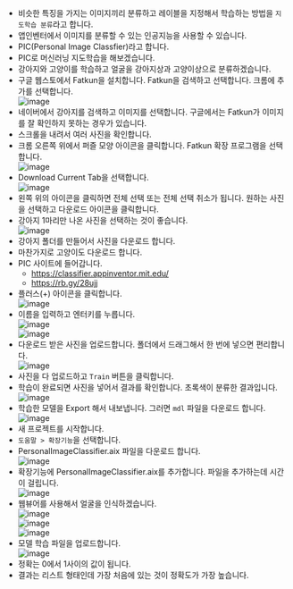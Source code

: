 * 비슷한 특징을 가지는 이미지끼리 분류하고 레이블을 지정해서 학습하는 방법을 ```지도학습 분류```라고 합니다.
* 앱인벤터에서 이미지를 분류할 수 있는 인공지능을 사용할 수 있습니다.
* PIC(Personal Image Classfier)라고 합니다.
* PIC로 머신러닝 지도학습을 해보겠습니다.
* 강아지와 고양이를 학습하고 얼굴을 강아지상과 고양이상으로 분류하겠습니다.
* 구글 웹스토에서 Fatkun을 설치합니다. Fatkun을 검색하고 선택합니다. 크롬에 추가를 선택합니다.   
![image](https://github.com/itple-sw/appinventer/assets/76088532/a77e245e-24dc-4269-8940-81ce1fa4ecdb)
* 네이버에서 강아지를 검색하고 이미지를 선택합니다. 구글에서는 Fatkun가 이미지를 잘 확인하지 못하는 경우가 있습니다.
* 스크롤을 내려서 여러 사진을 확인합니다.
* 크롬 오른쪽 위에서 퍼즐 모양 아이콘을 클릭합니다. Fatkun 확장 프로그램을 선택합니다.    
![image](https://github.com/itple-sw/appinventer/assets/76088532/d2fd6eca-80e0-4a4f-85c4-ce6fbbfc3f81)
* Download Current Tab을 선택합니다.   
![image](https://github.com/itple-sw/appinventer/assets/76088532/c9c6c2c0-7877-4989-b503-1ecf87a647bc)
* 왼쪽 위의 아이콘을 클릭하면 전체 선택 또는 전체 선택 취소가 됩니다. 원하는 사진을 선택하고 다운로드 아이콘을 클릭합니다.
* 강아지 1마리만 나온 사진을 선택하는 것이 좋습니다.    
![image](https://github.com/itple-sw/appinventer/assets/76088532/69af6d33-4ce2-4dd9-a868-afb865382981)
* 강아지 폴더를 만들어서 사진을 다운로드 합니다.
* 마찬가지로 고양이도 다운로드 합니다.
* PIC 사이트에 들어갑니다.
  * https://classifier.appinventor.mit.edu/
  * https://rb.gy/28ujj 
* 플러스(+) 아이콘을 클릭합니다.      
![image](https://github.com/itple-sw/appinventer/assets/76088532/59419d0e-c2a8-45c2-b289-04f792a70384)
* 이름을 입력하고 엔터키를 누릅니다.   
![image](https://github.com/itple-sw/appinventer/assets/76088532/8c6b8cac-4568-44c9-97e3-b64fff73a18a)   
![image](https://github.com/itple-sw/appinventer/assets/76088532/a26ccc1e-a2c1-493a-83cc-da698a2f8be7)
* 다운로드 받은 사진을 업로드합니다. 폴더에서 드래그해서 한 번에 넣으면 편리합니다.   
![image](https://github.com/itple-sw/appinventer/assets/76088532/ba81ccb6-ebd7-41ae-99ea-dfd8ceb38925)
* 사진을 다 업로드하고 ```Train``` 버튼을 클릭합니다.
* 학습이 완료되면 사진을 넣어서 결과를 확인합니다. 초록색이 분류한 결과입니다.   
![image](https://github.com/itple-sw/appinventer/assets/76088532/2b472eb1-dc9c-489e-9640-75574c9e58cf)
* 학습한 모델을 Export 해서 내보냅니다. 그러면 ```mdl``` 파일을 다운로드 합니다.   
![image](https://github.com/itple-sw/appinventer/assets/76088532/c771d7a1-91df-43bd-8a63-7a4350348f89)
* 새 프로젝트를 시작합니다.
* ```도움말 > 확장기능```을 선택합니다.
* PersonalImageClassifier.aix 파일을 다운로드 합니다.   
![image](https://github.com/itple-sw/appinventer/assets/76088532/9412b2da-9070-4cab-abef-0867d81ac700)
* 확장기능에 PersonalImageClassifier.aix를 추가합니다. 파일을 추가하는데 시간이 걸립니다.   
![image](https://github.com/itple-sw/appinventer/assets/76088532/ac7b4ad4-b9f8-46d5-b58e-49ad2f6b5c0d)
* 웹뷰어를 사용해서 얼굴을 인식하겠습니다.      
![image](https://github.com/itple-sw/appinventer/assets/76088532/28c1c241-2697-49d6-9705-f73d6eeb6a87)   
![image](https://github.com/itple-sw/appinventer/assets/76088532/b7d41a6b-0d74-47e9-9be1-c52f652b15bb)   
![image](https://github.com/itple-sw/appinventer/assets/76088532/0c2a778d-840b-4d97-89b6-de39ab7a641b)
* 모델 학습 파일을 업로드합니다.   
![image](https://github.com/itple-sw/appinventer/assets/76088532/f11cfe24-05cf-4f6b-a2a1-2bced5bdaba5)
* 정확는 0에서 1사이의 값이 됩니다.
* 결과는 리스트 형태인데 가장 처음에 있는 것이 정확도가 가장 높습니다.










